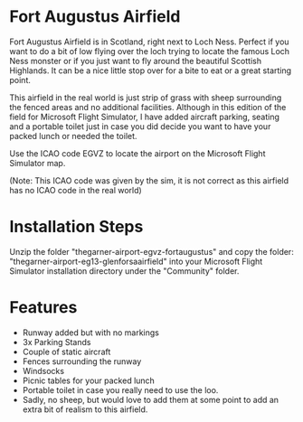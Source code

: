 # Fort Augustus Airfield

Fort Augustus Airfield is in Scotland, right next to Loch Ness. Perfect if you want to do a bit of low flying over the loch trying to locate the famous Loch Ness monster or if you just want to fly around the beautiful Scottish Highlands. It can be a nice little stop over for a bite to eat or a great starting point. 

This airfield in the real world is just strip of grass with sheep surrounding the fenced areas and no additional facilities. Although in this edition of the field for Microsoft Flight Simulator, I have added aircraft parking, seating and a portable toilet just in case you did decide you want to have your packed lunch or needed the toilet.  

Use the ICAO code EGVZ to locate the airport on the Microsoft Flight Simulator map. 

(Note: This ICAO code was given by the sim, it is not correct as this airfield has no ICAO code in the real world)

# Installation Steps

Unzip the folder "thegarner-airport-egvz-fortaugustus" and copy the folder: "thegarner-airport-eg13-glenforsaairfield" into your Microsoft Flight Simulator installation directory under the "Community" folder.

# Features
* Runway added but with no markings
* 3x Parking Stands
* Couple of static aircraft
* Fences surrounding the runway
* Windsocks
* Picnic tables for your packed lunch
* Portable toilet in case you really need to use the loo.
* Sadly, no sheep, but would love to add them at some point to add an extra bit of realism to this airfield. 
